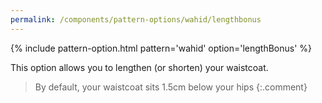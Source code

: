 ```yaml
---
permalink: /components/pattern-options/wahid/lengthbonus
---
```

{% include pattern-option.html pattern='wahid' option='lengthBonus' %}

This option allows you to lengthen (or shorten) your waistcoat.

> By default, your waistcoat sits 1.5cm below your hips
{:.comment}
